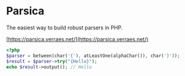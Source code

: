 # Parsica
 
The easiest way to build robust parsers in PHP.

[https://parsica.verraes.net/](https://parsica.verraes.net/)


```php
<?php
$parser = between(char('{'), atLeastOne(alphaChar()), char('}'));
$result = $parser->try("{Hello}");
echo $result->output(); // Hello
```
